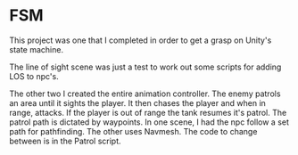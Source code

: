 # FSM

This project was one that I completed in order to get a grasp on Unity's state machine. 

The line of sight scene was just a test to work out some scripts for adding LOS to npc's.

The other two I created the entire animation controller. The enemy patrols an area until it sights the player. 
It then chases the player and when in range, attacks. If the player is out of range the tank resumes it's patrol.
The patrol path is dictated by waypoints. In one scene, I had the npc follow a set path for pathfinding. The other
uses Navmesh. The code to change between is in the Patrol script.